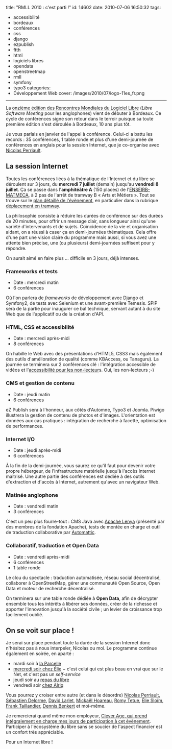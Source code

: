 title: "RMLL 2010 : c'est parti !"
id: 14602
date: 2010-07-06 16:50:32
tags:
- accessibilité
- bordeaux
- conférences
- css
- django
- ezpublish
- ftth
- html
- logiciels libres
- opendata
- openstreetmap
- rmll
- symfony
- typo3
categories:
- Développement Web
cover: /images/2010/07/logo-11es_fr.png
---

La [onzième édition des Rencontres Mondiales du Logiciel Libre](http://2010.rmll.info) (_Libre Software Meeting_ pour les anglophones) vient de débuter à Bordeaux. Ce cycle de conférences signe son retour dans le terroir puisque sa toute première édition s'est déroulée à Bordeaux, 10 ans plus tôt.

Je vous parlais en janvier de l'appel à conférence. Celui-ci a battu les records : 35 conférences, 1 table ronde et plus d'une demi-journée de conférences en anglais pour la session Internet, que je co-organise avec [Nicolas Perriault](http://prendreuncafe.com).

<!--more-->

## La session Internet

Toutes les conférences liées à la thématique de l'Internet et du libre se déroulent sur 3 jours, du **mercredi 7 juillet** (demain) jusqu'au **vendredi 8 juillet**. Ça se passe dans l'**amphitéâtre A** (150 places) de l'[ENSEIRB-MATMECA](http://www.enseirb.fr/), à 2 pas de l'arrêt de tramway B « Arts et Métiers ». Tout se trouve sur le [plan détaillé de l'évènement](http://2010.rmll.info/spip.php?page=osm&amp;lang=fr), en particulier dans la rubrique [déplacement en tramway](http://2010.rmll.info/Venir-en-tramway.html).

La philosophie consiste à réduire les durées de conférence sur des durées de 20 minutes, pour offrir un message clair, sans longueur ainsi qu'une variété d'intervenants et de sujets.
Coïncidence de la vie et organisation aidant, on a réussi à caser ça en demi-journées thématiques.
Cela offre d'une part une vision claire du programme mais aussi, si vous avez une attente bien précise, une (ou plusieurs) demi-journées suffisent pour y répondre.

On aurait aimé en faire plus ... difficile en 3 jours, déjà intenses.

### Frameworks et tests

*   Date : mercredi matin
*   6 conférences

Où l'on parlera de _frameworks_ de développement avec Django et Symfony2, de tests avec Selenium et une avant-première Temesis.
SPIP sera de la partie pour inaugurer ce bal technique, servant autant à du site Web que de l'applicatif ou de la création d'API.

### HTML, CSS et accessibilité

*   Date : mercredi après-midi
*   8 conférences

On habille le Web avec des présentations d'HTML5, CSS3 mais également des outils d'amélioration de qualité (comme KBAccess, ou Tanaguru).
La journée se terminera sur 2 conférences clé : l'intégration accessible de vidéos et l'[accessibilité pour les non-lecteur](http://2010.rmll.info/spip.php?article409&amp;lang=fr)s. Oui, les non-lecteurs ;-)

### CMS et gestion de contenu

*   Date : jeudi matin
*   6 conférences

eZ Publish sera à l'honneur, aux côtés d'Automne, Typo3 et Joomla. Piwigo illustrera la gestion de contenu de photos et d'images.
L'orientation est données aux cas pratiques : intégration de recherche à facette, optimisation de performances.

### Internet I/O

*   Date : jeudi après-midi
*   6 conférences

À la fin de la demi-journée, vous saurez ce qu'il faut pour devenir votre propre hébergeur, de l'infrastructure matérielle jusqu'à l'accès Internet maitrisé.
Une autre partie des conférences est dédiée à des outils d'extraction et d'accès à Internet, autrement qu'avec un navigateur Web.

### Matinée anglophone

*   Date : vendredi matin
*   3 conférences

C'est un peu plus fourre-tout : CMS Java avec [Apache Lenya](http://lenya.apache.org/) (présenté par des membres de la fondation Apache), tests de montée en charge et outil de traduction collaborative par [Automattic](http://automattic.com/).

### Collaboratif, traduction et Open Data

*   Date : vendredi après-midi
*   6 conférences
*   1 table ronde

Le clou du spectacle : traduction automatisée, réseau social décentralisé, collaborer à OpenStreetMap, gérer une communauté Open Source, Open Data et moteur de recherche décentralisé.

On terminera sur une table ronde dédiée à **Open Data**, afin de décrypter ensemble tous les intérêts à libérer ses données, créer de la richesse et apporter l'innovation jusqu'à la société civile ; un levier de croissance trop facilement oublié.

## On se voit sur place !

Je serai sur place pendant toute la durée de la session Internet donc n'hésitez pas à nous interpeler, Nicolas ou moi.
Le programme continue également en soirée, en aparté :

*   mardi soir à [la Parcelle](http://www.laparcelle.fr)
*   [mercredi soir chez Élie](http://blog.temesis.com/post/2010/07/06/RMLL-2010-Bordeaux-c-est-parti) − c'est celui qui est plus beau en vrai que sur le Net, et c'est pas un _self-service_
*   [](http://blog.temesis.com/post/2010/07/06/RMLL-2010-Bordeaux-c-est-parti)jeudi soir au [repas du libre](http://2010.rmll.info/Le-repas-du-Libre.html)
*   vendredi soir [chez Alriq](http://www.gotoresto.com/la-guinguette-chez-alriq)

Vous pourrez y croiser entre autre (et dans le désordre) [Nicolas Perriault](http://prendreuncafe.com), [Sébastien Delorme](http://ideance.net/), [David Larlet](http://david.larlet.fr/), [Mickaël Hoareau](http://www.yab-le-o.com/), [Romy Tetue](http://romy.tetue.net/), [Élie Sloïm](http://temesis.com), [Frank Taillandier](http://frank.taillandier.free.fr/), [Dennis Benkert](http://www.denderello.com/) et moi-même.

Je remercierai quand même mon employeur, [Clever Age, qui prend intégralement en charge mes jours de participation à cet évènement](http://www.clever-age.com/actualites/dernieres-actualites/autres-actualites/clever-age-participe-a-la-onzieme-edition-des-rencontres-mondiales-du-logiciel-libre.html). Participer à l'écosystème du libre sans se soucier de l'aspect financier est un confort très appréciable.

Pour un Internet libre !